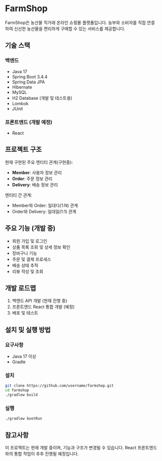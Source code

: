 # FarmShop

FarmShop은 농산물 직거래 온라인 쇼핑몰 플랫폼입니다. 농부와 소비자를 직접 연결하여 신선한 농산물을 편리하게 구매할 수 있는 서비스를 제공합니다.

## 기술 스택

### 백엔드
- Java 17
- Spring Boot 3.4.4
- Spring Data JPA
- Hibernate
- MySQL
- H2 Database (개발 및 테스트용)
- Lombok
- JUnit

### 프론트엔드 (개발 예정)
- React

## 프로젝트 구조

현재 구현된 주요 엔티티 관계(구현중):

- **Member**: 사용자 정보 관리
- **Order**: 주문 정보 관리
- **Delivery**: 배송 정보 관리

엔티티 간 관계:
- Member와 Order: 일대다(1:N) 관계
- Order와 Delivery: 일대일(1:1) 관계

## 주요 기능 (개발 중)

- 회원 가입 및 로그인
- 상품 목록 조회 및 상세 정보 확인
- 장바구니 기능
- 주문 및 결제 프로세스
- 배송 상태 추적
- 리뷰 작성 및 조회

## 개발 로드맵

1. 백엔드 API 개발 (현재 진행 중)
2. 프론트엔드 React 통합 개발 (예정)
3. 배포 및 테스트

## 설치 및 실행 방법

### 요구사항
- Java 17 이상
- Gradle

### 설치
```bash
git clone https://github.com/username/farmshop.git
cd farmshop
./gradlew build
```

### 실행
```bash
./gradlew bootRun
```

## 참고사항

이 프로젝트는 현재 개발 중이며, 기능과 구조가 변경될 수 있습니다. React 프론트엔드와의 통합 작업이 추후 진행될 예정입니다.